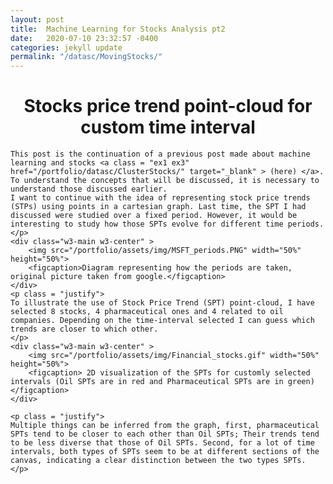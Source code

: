 ```yaml
---
layout: post
title:  Machine Learning for Stocks Analysis pt2
date:   2020-07-10 23:32:57 -0400
categories: jekyll update
permalink: "/datasc/MovingStocks/"
---
```


<div class="w3-row">
    <h1 style="text-align:center"> Stocks price trend point-cloud for custom time interval </h1>
    <p class = "justify">

    This post is the continuation of a previous post made about machine learning and stocks <a class = "ex1 ex3" href="/portfolio/datasc/ClusterStocks/" target="_blank" > (here) </a>. To understand the concepts that will be discussed, it is necessary to understand those discussed earlier. 
    I want to continue with the idea of representing stock price trends (STPs) using points in a cartesian graph. Last time, the SPT I had discussed were studied over a fixed period. However, it would be interesting to study how those SPTs evolve for different time periods. 
    </p> 
    <div class="w3-main w3-center" >
        <img src="/portfolio/assets/img/MSFT_periods.PNG" width="50%" height="50%">
        <figcaption>Diagram representing how the periods are taken, original picture taken from google.</figcaption>
    </div>
    <p class = "justify">
    To illustrate the use of Stock Price Trend (SPT) point-cloud, I have selected 8 stocks, 4 pharmaceutical ones and 4 related to oil companies. Depending on the time-interval selected I can guess which trends are closer to which other. 
    </p>
    <div class="w3-main w3-center" >
        <img src="/portfolio/assets/img/Financial_stocks.gif" width="50%" height="50%">
        <figcaption> 2D visualization of the SPTs for customly selected intervals (Oil SPTs are in red and Pharmaceutical SPTs are in green)</figcaption>
    </div>

    <p class = "justify">
    Multiple things can be inferred from the graph, first, pharmaceutical SPTs tend to be closer to each other than Oil SPTs; Their trends tend to be less diverse that those of Oil SPTs. Second, for a lot of time intervals, both types of SPTs seem to be at different sections of the canvas, indicating a clear distinction between the two types SPTs. 
    </p>


</div>

